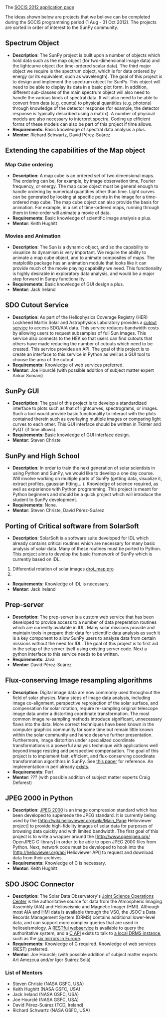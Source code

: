 The [SOCIS 2012 application page](https://github.com/sunpy/sunpy/wiki/SOCIS-2012)

The ideas shown below are projects that we believe can be completed during the SOCIS programming period (1 Aug - 31 Oct 2012).  The projects are sorted in order of interest to the SunPy community.

## Spectrum Object
* **Description**: The SunPy project is built upon a number of objects which hold data such as the map object (for two-dimensional image data) and the lightcurve object (for time-ordered scalar data).  The third major object we require is the spectrum object, which is for data ordered by energy (or its equivalent, such as wavelength). The goal of this project is to design and implement the spectrum object for SunPy. This object will need to be able to display its data in a basic plot form. In addition, different sub-classes of the main spectrum object will also need to handle the various kinds of spectral data.  It will also need to be able to convert from data (e.g. counts) to physical quantities (e.g. photons) through knowledge of the detector response (for example, the detector response is typically described using a matrix). A number of physical models are also necessary to interpret spectra. Coding up efficient forms of these models can also be part of this project if time allows.
* **Requirements**: Basic knowledge of spectral data analysis a plus.
* **Mentor**: Richard Schwartz, David Pérez-Suárez

## Extending the capabilities of the Map object
### Map Cube ordering
* **Description**: A map cube is an ordered set of two dimensional maps.  The ordering can be, for example, by image observation time, Fourier frequency, or energy.  The map cube object must be general enough to handle ordering by numerical quantities other than time.  Light curves can be generated by looking at specific points in the image for a time-ordered map cube. The map cube object can also provide the basis for animation.  For example, in a set of time-ordered maps, running through them in time-order will animate a movie of data.
* **Requirements**: Basic knowledge of scientific image analysis a plus.
* **Mentor**: Keith Hughitt

### Movies and Animation
* **Description**: The Sun is a dynamic object, and so the capability to visualize its dynamism is very important.  We require the ability to animate a map cube object, and to animate composites of maps.  The matplotlib package has an animation module that looks like it can provide much of the movie playing capability we need.  This functionality is highly desirable in exploratory data analysis, and would be a major step forward in Sunpy functionality.
* **Requirements**: Basic knowledge of GUI design a plus.
* **Mentor**: Jack Ireland

##  SDO Cutout Service 
* **Description**: As part of the Heliophysics Coverage Registry (HER) Lockheed Martin Solar and Astrophysics Laboratory provides a [cutout service](http://www.lmsal.com/get_aia_data/) to access SDO/AIA data. This service reduces bandwidth costs by allowing users to request subsamples of full Sun images. This service also connects to the HEK so that users can find cutouts that others have made reducing the number of cutouts which need to be created. This service provides an API. The goal of this project is to create an interface to this service in Python as well as a GUI tool to choose the area of the cutout.
* **Requirements**: Knowledge of web services preferred.
* **Mentor**: Joe Hourclé (with possible addition of subject matter expert Ankur Somani)

##  SunPy GUI 
* **Description**: The goal of this project is to develop a standardized interface to plots such as that of lightcurves, spectrograms, or images. Such a tool would provide basic functionality to interact with the plots contained therein such as overlaying multiple images or comparing light curves to each other. This GUI interface should be written in Tkinter and PyQT (if time allows).
* **Requirements**: Basic knowledge of GUI interface design.
* **Mentor**: Steven Christe

## SunPy and High School
* **Description**: In order to train the next generation of solar scientists in using Python and SunPy, we would like to develop a one day course.  Will involve working on multiple parts of SunPy (getting data, visualize it, extract profiles, gaussian fitting,...).  Knowledge of science required, as well as experience with Python programming. This project is meant for Python beginners and should be a quick project which will introduce the student to SunPy development. 
* **Requirements**: None.
* **Mentor**: Steven Christe, David Pérez-Suárez

## Porting of Critical software from SolarSoft
* **Description**: SolarSoft is a software suite developed for IDL which already contains critical routines which are necessary for many basic analysis of solar data. Many of these routines must be ported to Python. This project aims to develop the basic framework of SunPy which is currently based on IDL.
1. Differential rotation of solar images [drot_map.pro](http://hesperia.gsfc.nasa.gov/ssw/gen/idl/maps/drot_map.pro)
2. 
* **Requirements**: Knowledge of IDL is necessary.
* **Mentor**: Jack Ireland

## Prep-server
* **Description**: The prep-server is a custom web service that has been developed to provide access to a number of data preperation routines which are currently available in IDL. Many solar missions provide and maintain tools in prepare their data for scientific data analysis as such it is a key component to allow SunPy users to analyze data from certain missions without the need for IDL. The goal of this project is to first aid in the setup of the server itself using existing server code. Next a python interface to this service needs to be written.
* **Requirements**: Java
* **Mentor**: David Pérez-Suárez

## Flux-conserving Image resampling algorithms
* **Description**: Digital image data are now commonly used throughout the field of solar physics. Many steps of image data analysis, including image co-alignment, perspective reprojection of the solar surface, and compensation for solar rotation, require re-sampling original telescope image data under a distorting coordinate transformation. The most common image re-sampling methods introduce significant, unnecessary flaws into the data. More correct techniques have been known in the computer graphics community for some time but remain little known within the solar community and hence deserve further presentation. Furthermore, image distortion under specialized coordinate transformations is a powerful analysis technique with applications well beyond image resizing and perspective compensation. The goal of this project is to implement fast, efficient, and flux-conserving coordinate transformation algorithms in SunPy. See [this paper](http://adsabs.harvard.edu/abs/2004SoPh..219....3D) for reference. An implementation in perl already [exists](http://pdl.perl.org/PDLdocs/Transform.html).
* **Requirements**: Perl
* **Mentor**: ??? (with possible addition of subject matter experts Craig Deforest)

## JPEG 2000 in Python
* **Description**: [JPEG 2000](http://en.wikipedia.org/wiki/JPEG_2000) is an image compression standard which has been developed to supersede the JPEG standard. It is currently being used by the [http://wiki.helioviewer.org/wiki/Main_Page Helioviewer project] to provide high-fidelity images of solar data for purposes of browsing data quickly and with limited bandwidth. The first goal of this project is to write a wrapper around the [http://www.openjpeg.org/ OpenJPEG C library] in order to be able to open JPEG 2000 files from Python. Next, network code must be developed to hook into the [http://helioviewer.org/api Helioviewer API] to request and download data from their archives.
* **Requirements**: Knowledge of C is necessary.
* **Mentor**: Keith Hughitt

##  SDO JSOC Connector 
* **Description**: The Solar Data Observatory's [Joint Science Operations Center](http://jsoc.stanford.edu/) is the authoritative source for data from the Atmospheric Imaging Assembly (AIA) and Helioseismic and Magnetic Imager (HMI).  Although most AIA and HMI data is available through the VSO, the JSOC's Data Records Management System (DRMS) contains additional lower-level data, and can support more complex queries that are used in helioseismology.  A [RESTful webservice](http://jsoc.stanford.edu/jsocwiki/AjaxJsocConnect) is available to query the authoritative system, and a [C API](http://jsoc.stanford.edu/jsocwiki/JsocDataAccess) exists to talk to [a local DRMS instance](http://vso.stanford.edu/netdrms/), such as the [six mirrors in Europe](http://vso.stanford.edu/netdrms/site_codes.html).
* **Requirements**: Knowledge of C required.  Knowledge of web services (REST) preferred.
* **Mentor**: Joe Hourclé; (with possible addition of subject matter experts Art Amezcua and/or Igor Suárez Solá)

### List of Mentors

* Steven Christe (NASA GSFC, USA)
* Keith Hughitt (NASA GSFC, USA)
* Jack Ireland (NASA GSFC, USA)
* Joe Hourclé (NASA GSFC, USA)
* David Pérez-Suárez (TCD, Ireland)
* Richard Schwartz (NASA GSFC, USA)
